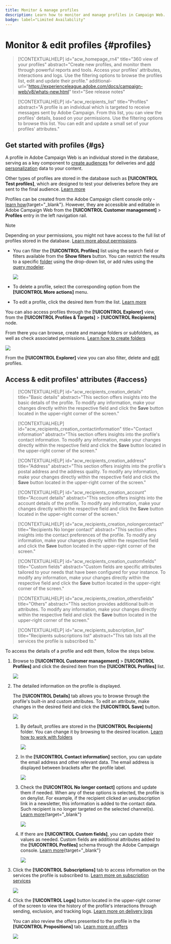 ```yaml
---
title: Monitor & manage profiles
description: Learn how to monitor and manage profiles in Campaign Web.
badge: label="Limited Availability"
---
```

# Monitor & edit profiles {#profiles}

>[!CONTEXTUALHELP]
>id="acw_homepage_rn4"
>title="360 view of your profiles"
>abstract="Create new profiles, and monitor them through powerful reports and tools. Access your profiles' attributes, interactions and logs. Use the filtering options to browse the profiles list, edit and update their profile."
>additional-url="https://experienceleague.adobe.com/docs/campaign-web/v8/whats-new.html" text="See release notes"

>[!CONTEXTUALHELP]
>id="acw_recipients_list"
>title="Profiles"
>abstract="A profile is an individual which is targeted to receive messages sent by Adobe Campaign. From this list, you can view the profiles' details, based on your permissions. Use the filtering options to browse this list. You can edit and update a small set of your profiles' attributes."

## Get started with profiles {#gs}

A profile in Adobe Campaign Web is an individual stored in the database, serving as a key component to [create audiences](create-audience.md) for deliveries and [add personalization](../personalization/personalize.md) data to your content.

Other types of profiles are stored in the database such as **[!UICONTROL Test profiles]**, which are designed to test your deliveries before they are sent to the final audience. [Learn more](test-profiles.md)

Profiles can be created from the Adobe Campaign client console only - [learn how](https://experienceleague.adobe.com/docs/campaign/campaign-v8/audience/add-profiles/create-profiles.html){target="_blank"}. However, they are accessible and editable in Adobe Campaign Web from the **[!UICONTROL Customer management]** > **Profiles** entry in the left navigation rail.

>[!NOTE]
>
>Depending on your permissions, you might not have access to the full list of profiles stored in the database. [Learn more about permissions](../get-started/permissions.md).

* You can filter the **[!UICONTROL Profiles]** list using the search field or filters available from the **Show filters** button. You can restrict the results to a specific [folder](../get-started/permissions.md#folders) using the drop-down list, or add rules using the [query modeler](../query/query-modeler-overview.md).

    ![](assets/profiles-list-filters.png)

* To delete a profile, select the corresponding option from the **[!UICONTROL More actions]** menu.

* To edit a profile, click the desired item from the list. [Learn more](#access)

You can also access profiles through the **[!UICONTROL Explorer]** view, from the **[!UICONTROL Profiles & Targets]** > **[!UICONTROL Recipients]** node.

From there you can browse, create and manage folders or subfolders, as well as check associated permissions. [Learn how to create folders](../get-started/permissions.md#folders)

![](assets/profiles-explorer-folder.png)

From the **[!UICONTROL Explorer]** view you can also filter, delete and [edit](#access) profiles.

## Access & edit profiles' attributes {#access}

>[!CONTEXTUALHELP]
>id="acw_recipients_creation_details"
>title="Basic details"
>abstract="This section offers insights into the basic details of the profile. To modify any information, make your changes directly within the respective field and click the **Save** button located in the upper-right corner of the screen."

>[!CONTEXTUALHELP]
>id="acw_recipients_creation_contactinformation"
>title="Contact information"
>abstract="This section offers insights into the profile's contact information. To modify any information, make your changes directly within the respective field and click the **Save** button located in the upper-right corner of the screen."

>[!CONTEXTUALHELP]
>id="acw_recipients_creation_address"
>title="Address"
>abstract="This section offers insights into the profile's postal address and the address quality. To modify any information, make your changes directly within the respective field and click the **Save** button located in the upper-right corner of the screen."

>[!CONTEXTUALHELP]
>id="acw_recipients_creation_account"
>title="Account details"
>abstract="This section offers insights into the account details of the profile. To modify any information, make your changes directly within the respective field and click the **Save** button located in the upper-right corner of the screen."

>[!CONTEXTUALHELP]
>id="acw_recipients_creation_nolongercontact"
>title="Recipients No longer contact"
>abstract="This section offers insights into the contact preferences of the profile. To modify any information, make your changes directly within the respective field and click the **Save** button located in the upper-right corner of the screen."

>[!CONTEXTUALHELP]
>id="acw_recipients_creation_customfields"
>title="Custom fields"
>abstract="Custom fields are specific attributes tailored to your needs that have been configured for your instance. To modify any information, make your changes directly within the respective field and click the **Save** button located in the upper-right corner of the screen."

>[!CONTEXTUALHELP]
>id="acw_recipients_creation_othersfields"
>title="Others"
>abstract="This section provides additional built-in attributes. To modify any information, make your changes directly within the respective field and click the **Save** button located in the upper-right corner of the screen."

>[!CONTEXTUALHELP]
>id="acw_recipients_subscription_list"
>title="Recipients subscriptions list"
>abstract="This tab lists all the services the profile is subscribed to."

To access the details of a profile and edit them, follow the steps below.

1. Browse to **[!UICONTROL Customer management]** > **[!UICONTROL Profiles]** and click the desired item from the **[!UICONTROL Profiles]** list.

    ![](assets/profiles-list-select.png)

1. The detailed information on the profile is displayed.

    The **[!UICONTROL Details]** tab allows you to browse through the profile's built-in and custom attributes. To edit an attribute, make changes in the desired field and click the **[!UICONTROL Save]** button.

    ![](assets/profile-details.png)

    1. By default, profiles are stored in the **[!UICONTROL Recipients]** folder. You can change it by browsing to the desired location. [Learn how to work with folders](../get-started/permissions.md#folders)

        ![](assets/profile-folder.png)

    1. In the **[!UICONTROL Contact information]** section, you can update the email address and other relevant data. The email address is displayed between brackets after the profile label.

        ![](assets/profile-address.png)

    1. Check the **[!UICONTROL No longer contact]** options and update them if needed. When any of these options is selected, the profile is on denylist. For example, if the recipient clicked an unsubscription link in a newsletter, this information is added to the contact data. Such recipient is no longer targeted on the selected channel(s). [Learn more](https://experienceleague.adobe.com/docs/campaign/campaign-v8/send/failures/quarantines.html){target="_blank"}

        ![](assets/profile-no-longer-contact.png)

    1. If there are **[!UICONTROL Custom fields]**, you can update their values as needed. Custom fields are additional attributes added to the **[!UICONTROL Profiles]** schema through the Adobe Campaign console. [Learn more](https://experienceleague.adobe.com/docs/campaign/campaign-v8/developer/shemas-forms/extend-schema.html){target="_blank"}

        ![](assets/profile-custom-fields.png)

1. Click the **[!UICONTROL Subscriptions]** tab to access information on the services the profile is subscribed to. [Learn more on subscription services](manage-services.md)

    ![](assets/profile-subscriptions.png)

1. Click the **[!UICONTROL Logs]** button located in the upper-right corner of the screen to view the history of the profile's interactions through sending, exclusion, and tracking logs. [Learn more on delivery logs](../monitor/delivery-logs.md)

    You can also review the offers presented to the profile in the **[!UICONTROL Propositions]** tab. [Learn more on offers](../msg/offers.md)

    ![](assets/profile-logs.png)
